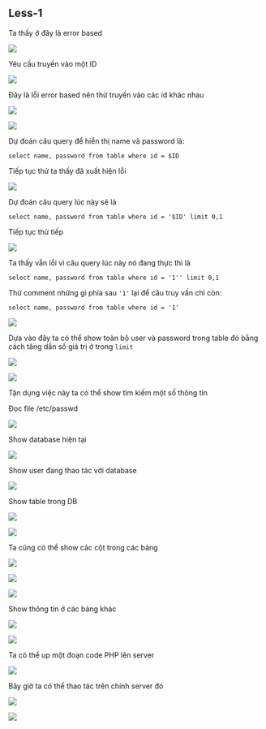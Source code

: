 ## Less-1

Ta thấy ở đây là error based

![](../images/sqli-labs/Less-1/l11.png)

Yêu cầu truyền vào một ID

![](../images/sqli-labs/Less-1/l12.png)

Đây là lỗi error based nên thử truyền vào các id khác nhau

![](../images/sqli-labs/Less-1/l13.png)

![](../images/sqli-labs/Less-1/l14.png)

Dự đoán câu query để hiển thị name và password là:

```
select name, password from table where id = $ID
```
Tiếp tục thử ta thấy đã xuất hiện lỗi

![](../images/sqli-labs/Less-1/l15.png)

Dự đoán câu query lúc này sẽ là

```
select name, password from table where id = '$ID' limit 0,1
```

Tiếp tục thử tiếp

![](../images/sqli-labs/Less-1/l16.png)

Ta thấy vẫn lỗi vì câu query lúc này nó đang thực thi là

```
select name, password from table where id = '1'' limit 0,1
```

Thử comment những gì phía sau `'1'` lại để câu truy vấn chỉ còn:

```
select name, password from table where id = '1'
```

![](../images/sqli-labs/Less-1/l17.png)

Dựa vào đây ta có thể show toàn bộ user và password trong table đó bằng cách tăng dần số giá trị ở trong `limit`

![](../images/sqli-labs/Less-1/l18.png)

![](../images/sqli-labs/Less-1/l19.png)

Tận dụng việc này ta có thể show tìm kiếm một số thông tin

Đọc file /etc/passwd

![](../images/sqli-labs/Less-1/l114.png)

Show database hiện tại

![](../images/sqli-labs/Less-1/l112.png)

Show user đang thao tác với database

![](../images/sqli-labs/Less-1/l113.png)

Show table trong DB 

![](../images/sqli-labs/Less-1/l116.png)

![](../images/sqli-labs/Less-1/l117.png)

Ta cũng có thể show các cột trong các bảng

![](../images/sqli-labs/Less-1/l118.png)

![](../images/sqli-labs/Less-1/l119.png)

![](../images/sqli-labs/Less-1/l120.png)

Show thông tin ở các bảng khác

![](../images/sqli-labs/Less-1/l121.png)

![](../images/sqli-labs/Less-1/l122.png)

Ta có thể up một đoạn code PHP lên server

![](../images/sqli-labs/Less-1/l123.png)

Bây giờ ta có thể thao tác trên chính server đó

![](../images/sqli-labs/Less-1/l123.png)

![](../images/sqli-labs/Less-1/l124.png)